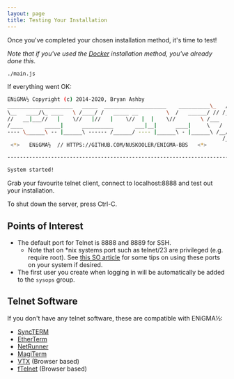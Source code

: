 ```yaml
---
layout: page
title: Testing Your Installation
---
```

Once you've completed your chosen installation method, it's time to test!

_Note that if you've used the [Docker](docker.md) installation method, you've already done this._

```bash
./main.js
```

If everything went OK:

```bash
ENiGMA½ Copyright (c) 2014-2020, Bryan Ashby
_____________________   _____  ____________________    __________\_   /
\__   ____/\_ ____   \ /____/ /   _____ __         \  /   ______/ // /___jp!
//   __|___//   |    \//   |//   |    \//  |  |    \//        \ /___   /_____
/____       _____|      __________       ___|__|      ____|     \   /  _____  \
---- \______\ -- |______\ ------ /______/ ---- |______\ - |______\ /__/ // ___/
                                                                     /__   _\
 <*>   ENiGMA½  // HTTPS://GITHUB.COM/NUSKOOLER/ENIGMA-BBS   <*>       /__/

-------------------------------------------------------------------------------

System started!
```
Grab your favourite telnet client, connect to localhost:8888 and test out your installation.

To shut down the server, press Ctrl-C.

## Points of Interest

* The default port for Telnet is 8888 and 8889 for SSH.
  * Note that on *nix systems port such as telnet/23 are privileged (e.g. require root). See
  [this SO article](http://stackoverflow.com/questions/16573668/best-practices-when-running-node-js-with-port-80-ubuntu-linode) for some tips on using these ports on your system if desired.
* The first user you create when logging in will be automatically be added to the `sysops` group.

## Telnet Software

If you don't have any telnet software, these are compatible with ENiGMA½:

* [SyncTERM](http://syncterm.bbsdev.net/)
* [EtherTerm](https://github.com/M-griffin/EtherTerm)
* [NetRunner](http://mysticbbs.com/downloads.html)
* [MagiTerm](https://web.archive.org/web/20190330170733/https://magickabbs.com/index.php/2018/01/)
* [VTX](https://github.com/codewar65/VTX_ClientServer) (Browser based)
* [fTelnet](https://www.ftelnet.ca/) (Browser based)
